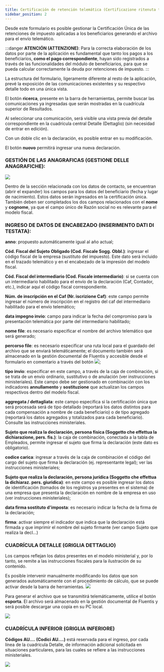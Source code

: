 ```yaml
---
title: Certificación de retención telemática (Certificazione ritenuta telematica)
sidebar_position: 2
---
```


Desde este formulario es posible gestionar la Certificación Única de las retenciones de impuesto aplicadas a los beneficiarios generando el archivo para el envío telemático.  

:::danger **ATENCIÓN (ATTENZIONE)**:
 Para la correcta elaboración de los datos por parte de la aplicación es fundamental que tanto los pagos a los beneficiarios, **como el pago correspondiente**, hayan sido registrados a través de las funcionalidades del módulo de beneficiarios, para que se pueda calcular correctamente la deuda por retenciones de impuesto.
:::

La estructura del formulario, ligeramente diferente al resto de la aplicación, prevé la exposición de las comunicaciones existentes y su respectivo detalle todo en una única vista.

El botón **ricerca**, presente en la barra de herramientas, permite buscar las comunicaciones ya ingresadas que serán mostradas en la cuadrícula superior de Resultados.

Al seleccionar una comunicación, será visible una vista previa del detalle correspondiente en la cuadrícula central Detalle (Dettaglio) (sin necesidad de entrar en edición).

Con un doble clic en la declaración, es posible entrar en su modificación.

El botón **nuovo** permitirá ingresar una nueva declaración.

### GESTIÓN DE LAS ANAGRAFICAS (GESTIONE DELLE ANAGRAFICHE):

![](/img/it-it/finance-area/declarations/declarations/withholding-tax-certification/image01.png)

Dentro de la sección relacionada con los datos de contacto, se encuentran (abrir el expander) los campos para los datos del beneficiario (fecha y lugar de nacimiento). Estos datos serán ingresados en la certificación única. También deben ser completados los dos campos relacionados con el **nome** y **cognome**, ya que el campo único de Razón social no es relevante para el modelo fiscal.

### INGRESO DE DATOS DE ENCABEZADO (INSERIMENTO DATI DI TESTATA):

**anno**: propuesto automáticamente igual al año actual;  

**Cód. Fiscal del Sujeto Obligado (Cod. Fiscale Sogg. Obbl.)**: ingresar el código fiscal de la empresa (sustituto del impuesto). Este dato será incluido en el trazado telemático y en el encabezado de la impresión del modelo fiscal.

**Cód. Fiscal del intermediario (Cod. Fiscale intermediario)**: si se cuenta con un intermediario habilitado para el envío de la declaración (Caf, Contador, etc.), indicar aquí el código fiscal correspondiente.

**Núm. de inscripción en el Caf (Nr. iscrizione Caf)**: este campo permite ingresar el número de inscripción en el registro del caf del intermediario habilitado para el envío telemático;  

**data impegno invio**: campo para indicar la fecha del compromiso para la presentación telemática por parte del intermediario habilitado;  

**nome file**: es necesario especificar el nombre del archivo telemático que será generado;  

**percorso file**: es necesario especificar una ruta local para el guardado del archivo que se enviará telemáticamente; el documento también será almacenado en la gestión documental de Fluentis y accesible desde el formulario en comentario a través del botón ![](/img/neutral/common/document-manager.png);  

**tipo invio**: especificar en este campo, a través de la caja de combinación, si se trata de un envío ordinario, sustitutivo o de anulación (ver instrucciones ministeriales). Este campo debe ser gestionado en combinación con los indicadores **annullamento** y **sostituzione** que actualizan los campos respectivos dentro del modelo fiscal.

**aggregata / dettagliata**: este campo especifica si la certificación única que será procesada será de tipo detallado (reportará los datos distintos para cada compensación a nombre de cada beneficiario) o de tipo agregado (reportará los datos agregados y totalizados para cada beneficiario). Consulte las instrucciones ministeriales.

**Sujeto que realiza la declaración, persona física (Soggetto che effettua la dichiarazione, pers. fis.)**: la caja de combinación, conectada a la tabla de Empleados, permite ingresar el sujeto que firma la declaración (este dato es obligatorio).

**codice carica**: ingresar a través de la caja de combinación el código del cargo del sujeto que firma la declaración (ej. representante legal); ver las instrucciones ministeriales;

**Sujeto que realiza la declaración, persona jurídica (Soggetto che effettua la dichiaraz. pers. giuridica)**: en este campo es posible ingresar los datos de identificación (tomados de los registros ya presentes en el sistema) de una empresa que presenta la declaración en nombre de la empresa en uso (ver instrucciones ministeriales);

**data firma sostituto d'imposta**: es necesario indicar la fecha de la firma de la declaración;  

**firma**: activar siempre el indicador que indica que la declaración está firmada y que imprimir el nombre del sujeto firmante (ver campo Sujeto que realiza la decl...)

### CUADRÍCULA DETALLE (GRIGLIA DETTAGLIO)

Los campos reflejan los datos presentes en el modelo ministerial y, por lo tanto, se remite a las instrucciones fiscales para la ilustración de su contenido.

Es posible intervenir manualmente modificando los datos que son generados automáticamente con el procedimiento de cálculo, que se puede activar desde la barra de herramientas. ![](/img/it-it/finance-area/declarations/declarations/withholding-tax-certification/image03.png)

Para generar el archivo que se transmitirá telemáticamente, utilice el botón **esporta**. El archivo será almacenado en la gestión documental de Fluentis y será posible descargar una copia en su PC local.

![](/img/neutral/common/document-manager.png)

### CUADRÍCULA INFERIOR (GRIGLIA INFERIORE)

**Códigos AU.... (Codici AU....)** está reservada para el ingreso, por cada línea de la cuadrícula Detalle, de información adicional solicitada en situaciones particulares, para las cuales se refiere a las instrucciones ministeriales.

![](/img/it-it/finance-area/declarations/declarations/withholding-tax-certification/image05.png)